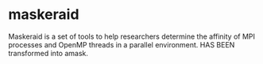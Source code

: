 # maskeraid
Maskeraid is a set of tools to help researchers determine the affinity of MPI processes and OpenMP threads in a parallel environment. 
HAS BEEN transformed into amask.
